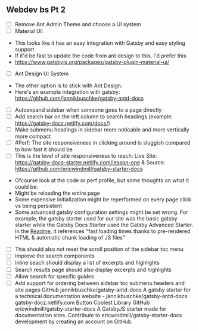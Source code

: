 ## Webdev bs Pt 2

- [ ] Remove Ant Admin Theme and choose a UI system
- [ ] Material UI:
- This looks like it has an easy integration with Gatsby and easy styling support
- If it'd be fast to update the code from ant design to this, I'd prefer this
- https://www.gatsbyjs.org/packages/gatsby-plugin-material-ui/
- [ ] Ant Design UI System
- The other option is to stick with Ant Design.
- Here's an example integration with gatsby: https://github.com/jannikbuschke/gatsby-antd-docs
- [ ] Autoexpand sidebar when someone goes to a page directly
- [ ] Add search bar on the left column to search headings (example: https://gatsby-docz.netlify.com/docs/)
- [ ] Make submenu headings in sidebar more noticable and more vertically more compact
- [ ] #Perf: The site responsiveness in clicking around is sluggish compared to how fast it should be
- [ ] This is the level of site responsiveness to reach: Live Site: <https://gatsby-docs-starter.netlify.com/lesson-one> & Source: <https://github.com/ericwindmill/gatsby-starter-docs>
- Ofcourse look at the code or perf profile, but some thoughts on what it could be:
- Might be reloading the entire page
- Some expensive initialization might be reperformed on every page click vs being persistent
- Some advanced gatsby configuration settings might be set wrong. For example, the gatsby starter used for our site was the basic gatsby starter while the Gatsby Docs Starter used the Gatsby Advanced Starter. In the [Readme](https://github.com/ericwindmill/gatsby-starter-docs), it references "fast loading times thanks to pre-rendered HTML & automatic chunk loading of JS files"
- [ ] This should also not reset the scroll position of the sidebar toc menu
- [ ] Improve the search components
- [ ] Inline seach should display a list of excerpts and highlights
- [ ] Search results page should also display excerpts and highlights
- [ ] Allow search for specific guides
- [ ] Add support for ordering between sidebar toc submenu headers and site pages
      GitHub
      jannikbuschke/gatsby-antd-docs
      A gatsby starter for a technical documentation website - jannikbuschke/gatsby-antd-docs
      gatsby-docz.netlify.com
      Button
      Coolest Library
      GitHub
      ericwindmill/gatsby-starter-docs
      A GatsbyJS starter made for documentation sites. Contribute to ericwindmill/gatsby-starter-docs development by creating an account on GitHub.
